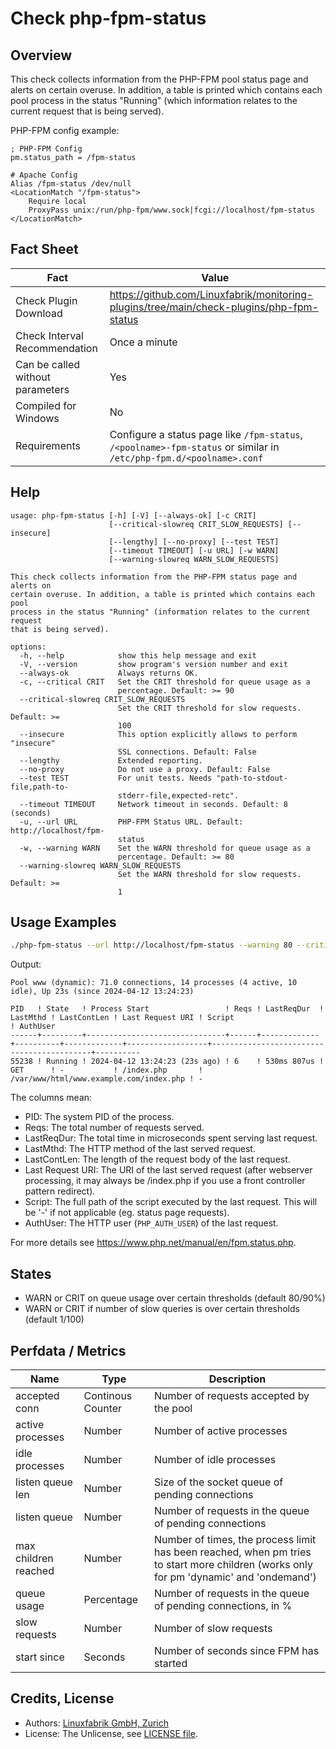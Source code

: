 # Check php-fpm-status

## Overview

This check collects information from the PHP-FPM pool status page and alerts on certain overuse. In addition, a table is printed which contains each pool process in the status "Running" (which information relates to the current request that is being served).

PHP-FPM config example:

```text
; PHP-FPM Config
pm.status_path = /fpm-status
```

```text
# Apache Config
Alias /fpm-status /dev/null
<LocationMatch "/fpm-status">
    Require local
    ProxyPass unix:/run/php-fpm/www.sock|fcgi://localhost/fpm-status
</LocationMatch>
```


## Fact Sheet

| Fact | Value |
|----|----|
| Check Plugin Download                 | <https://github.com/Linuxfabrik/monitoring-plugins/tree/main/check-plugins/php-fpm-status> |
| Check Interval Recommendation         | Once a minute |
| Can be called without parameters      | Yes |
| Compiled for Windows                  | No |
| Requirements                          | Configure a status page like `/fpm-status`, `/<poolname>-fpm-status` or similar in `/etc/php-fpm.d/<poolname>.conf` |


## Help

```text
usage: php-fpm-status [-h] [-V] [--always-ok] [-c CRIT]
                      [--critical-slowreq CRIT_SLOW_REQUESTS] [--insecure]
                      [--lengthy] [--no-proxy] [--test TEST]
                      [--timeout TIMEOUT] [-u URL] [-w WARN]
                      [--warning-slowreq WARN_SLOW_REQUESTS]

This check collects information from the PHP-FPM status page and alerts on
certain overuse. In addition, a table is printed which contains each pool
process in the status "Running" (information relates to the current request
that is being served).

options:
  -h, --help            show this help message and exit
  -V, --version         show program's version number and exit
  --always-ok           Always returns OK.
  -c, --critical CRIT   Set the CRIT threshold for queue usage as a
                        percentage. Default: >= 90
  --critical-slowreq CRIT_SLOW_REQUESTS
                        Set the CRIT threshold for slow requests. Default: >=
                        100
  --insecure            This option explicitly allows to perform "insecure"
                        SSL connections. Default: False
  --lengthy             Extended reporting.
  --no-proxy            Do not use a proxy. Default: False
  --test TEST           For unit tests. Needs "path-to-stdout-file,path-to-
                        stderr-file,expected-retc".
  --timeout TIMEOUT     Network timeout in seconds. Default: 8 (seconds)
  -u, --url URL         PHP-FPM Status URL. Default: http://localhost/fpm-
                        status
  -w, --warning WARN    Set the WARN threshold for queue usage as a
                        percentage. Default: >= 80
  --warning-slowreq WARN_SLOW_REQUESTS
                        Set the WARN threshold for slow requests. Default: >=
                        1
```


## Usage Examples

```bash
./php-fpm-status --url http://localhost/fpm-status --warning 80 --critical-slowreq 3 --lengthy
```

Output:

```text
Pool www (dynamic): 71.0 connections, 14 processes (4 active, 10 idle), Up 23s (since 2024-04-12 13:24:23)

PID   ! State   ! Process Start                 ! Reqs ! LastReqDur  ! LastMthd ! LastContLen ! Last Request URI ! Script                                    ! AuthUser 
------+---------+-------------------------------+------+-------------+----------+-------------+------------------+-------------------------------------------+----------
55238 ! Running ! 2024-04-12 13:24:23 (23s ago) ! 6    ! 530ms 807us ! GET      ! -           ! /index.php       ! /var/www/html/www.example.com/index.php ! -     
```

The columns mean:

* PID: The system PID of the process.
* Reqs: The total number of requests served.
* LastReqDur: The total time in microseconds spent serving last request.
* LastMthd: The HTTP method of the last served request.
* LastContLen: The length of the request body of the last request.
* Last Request URI: The URI of the last served request (after webserver processing, it may always be /index.php if you use a front controller pattern redirect).
* Script: The full path of the script executed by the last request. This will be '-' if not applicable (eg. status page requests).
* AuthUser: The HTTP user (`PHP_AUTH_USER`) of the last request.

For more details see <https://www.php.net/manual/en/fpm.status.php>.


## States

* WARN or CRIT on queue usage over certain thresholds (default 80/90%)
* WARN or CRIT if number of slow queries is over certain thresholds (default 1/100)


## Perfdata / Metrics

| Name | Type | Description |
|----|----|----|
| accepted conn | Continous Counter | Number of requests accepted by the pool |
| active processes | Number | Number of active processes |
| idle processes | Number | Number of idle processes |
| listen queue len | Number | Size of the socket queue of pending connections |
| listen queue | Number | Number of requests in the queue of pending connections |
| max children reached | Number | Number of times, the process limit has been reached, when pm tries to start more children (works only for pm 'dynamic' and 'ondemand') |
| queue usage | Percentage | Number of requests in the queue of pending connections, in % |
| slow requests | Number | Number of slow requests |
| start since | Seconds | Number of seconds since FPM has started |


## Credits, License

* Authors: [Linuxfabrik GmbH, Zurich](https://www.linuxfabrik.ch)
* License: The Unlicense, see [LICENSE file](https://unlicense.org/).
